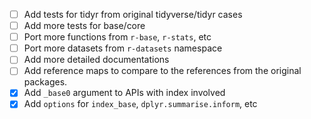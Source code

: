 
- [ ] Add tests for tidyr from original tidyverse/tidyr cases
- [ ] Add more tests for base/core
- [ ] Port more functions from `r-base`, `r-stats`, etc
- [ ] Port more datasets from `r-datasets` namespace
- [ ] Add more detailed documentations
- [ ] Add reference maps to compare to the references from the original packages.
- [x] Add `_base0` argument to APIs with index involved
- [x] Add `options` for `index_base`, `dplyr.summarise.inform`, etc
